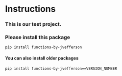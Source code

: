 # Instructions 

### This is our test project.
### Please install this package
```
pip install functions-by-jvefferson
```


#### You can also install older packages
```
pip install functions-by-jvefferson==VERSION_NUMBER
```
